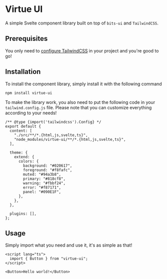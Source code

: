 # Virtue UI

A simple Svelte component library built on top of `bits-ui` and `TailwindCSS`.

## Prerequisites

You only need to [configure TailwindCSS](https://tailwindcss.com/docs/guides/sveltekit) in your project and you're good to go!

## Installation

To install the component library, simply install it with the following command

```
npm install virtue-ui
```

To make the library work, you also need to put the following code in your `tailwind.config.js` file. Please note that you can customize everything according to your needs!

```
/** @type {import('tailwindcss').Config} */
export default {
  content: [
    "./src/**/*.{html,js,svelte,ts}",
    "node_modules/virtue-ui/**/*.{html,js,svelte,ts}",
  ],

  theme: {
    extend: {
      colors: {
        background: "#020617",
        foreground: "#f8fafc",
        muted: "#94a3b8",
        primary: "#818cf8",
        warning: "#fbbf24",
        error: "#f87171",
        panel: "#090E1F",
      },
    },
  },

  plugins: [],
};
```

## Usage

Simply import what you need and use it, it's as simple as that!

```
<script lang="ts">
  import { Button } from "virtue-ui";
</script>

<Button>Hello world!</Button>
```
